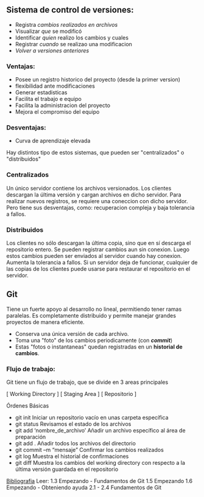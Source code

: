 ## Sistema de control de versiones:
- Registra *cambios realizados en archivos*
- Visualizar *que* se modificó
- Identificar *quien* realizo los cambios y cuales
- Registrar *cuando* se realizao una modificacion
- *Volver a versiones anteriores*

### Ventajas:
- Posee un registro historico del proyecto (desde la primer version)
- flexibilidad ante modificaciones
- Generar estadisticas
- Facilita el trabajo e equipo
- Facilita la administracion del proyecto
- Mejora el compromiso del equipo

### Desventajas:
- Curva de aprendizaje elevada


Hay distintos tipo de estos sistemas, que pueden ser "centralizados" o "distribuidos"

### Centralizados

Un único servidor contiene los archivos versionados. Los clientes descargan la última versión y cargan archivos en dicho servidor. Para realizar nuevos registros, se requiere una coneccion con dicho servidor. Pero tiene sus desventajas, como: recuperacion compleja y baja tolerancia a fallos.

### Distribuidos

Los clientes no sólo descargan la última copia, sino que en sí descarga el repositorio entero. Se pueden registrar cambios aun sin conexion. Luego estos cambios pueden ser enviados al servidor cuando hay conexion. Aumenta la tolerancia a fallos. Si un servidor deja de funcionar, cualquier de las copias de los clientes puede usarse para restaurar el repositorio en el servidor.

## Git
Tiene un fuerte apoyo al desarrollo no lineal, permitiendo tener ramas paralelas. Es completamente distribuido y permite manejar grandes proyectos de manera eficiente.

- Conserva una única versión de cada archivo.
- Toma una "foto" de los cambios periodicamente (con ***commit***)
- Estas "fotos o instantaneas" quedan registradas en un **historial de cambios**.

### Flujo de trabajo:

Git tiene un flujo de trabajo, que se divide en 3 areas principales

[ Working Directory ] [ Staging Area ] [ Repositorio ]

Órdenes Básicas

- git init Iniciar un repositorio vacío en unas carpeta específica
- git status Revisamos el estado de los archivos
- git add ‘nombre_de_archivo’ Añadir un archivo específico al área de preparación
- git add . Añadir todos los archivos del directorio
- git commit –m “mensaje” Confirmar los cambios realizados
- git log Muestra el historial de confirmaciones
- git diff Muestra los cambios del working directory con respecto a la última versión guardada en el repositorio


[Bibliografia](https://git-scm.com/book/es/v2)
Leer:
1.3 Empezando - Fundamentos de Git
1.5 Empezando
1.6 Empezando - Obteniendo ayuda
2.1 - 2.4 Fundamentos de Git